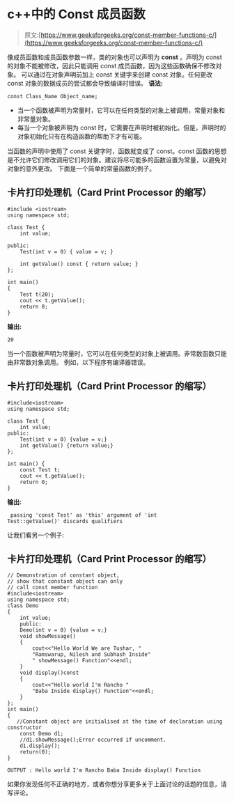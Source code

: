 # c++中的 Const 成员函数

> 原文:[https://www.geeksforgeeks.org/const-member-functions-c/](https://www.geeksforgeeks.org/const-member-functions-c/)

像成员函数和成员函数参数一样，类的对象也可以声明为 **const** 。声明为 const 的对象不能被修改，因此只能调用 const 成员函数，因为这些函数确保不修改对象。
可以通过在对象声明前加上 const 关键字来创建 const 对象。任何更改 const 对象的数据成员的尝试都会导致编译时错误。
**语法:**

```
const Class_Name Object_name; 
```

*   当一个函数被声明为常量时，它可以在任何类型的对象上被调用，常量对象和非常量对象。
*   每当一个对象被声明为 const 时，它需要在声明时被初始化。但是，声明时的对象初始化只有在构造函数的帮助下才有可能。

当函数的声明中使用了 const 关键字时，函数就变成了 const。const 函数的思想是不允许它们修改调用它们的对象。建议将尽可能多的函数设置为常量，以避免对对象的意外更改。
下面是一个简单的常量函数的例子。

## 卡片打印处理机（Card Print Processor 的缩写）

```
#include <iostream>
using namespace std;

class Test {
    int value;

public:
    Test(int v = 0) { value = v; }

    int getValue() const { return value; }
};

int main()
{
    Test t(20);
    cout << t.getValue();
    return 0;
}
```

**输出:**

```
20
```

当一个函数被声明为常量时，它可以在任何类型的对象上被调用。非常数函数只能由非常数对象调用。
例如，以下程序有编译器错误。

## 卡片打印处理机（Card Print Processor 的缩写）

```
#include<iostream>
using namespace std;

class Test {
    int value;
public:
    Test(int v = 0) {value = v;}
    int getValue() {return value;}
};

int main() {
    const Test t;
    cout << t.getValue();
    return 0;
}
```

**输出:**

```
 passing 'const Test' as 'this' argument of 'int 
Test::getValue()' discards qualifiers
```

让我们看另一个例子:

## 卡片打印处理机（Card Print Processor 的缩写）

```
// Demonstration of constant object,
// show that constant object can only
// call const member function
#include<iostream>
using namespace std;
class Demo
{
    int value;
    public:
    Demo(int v = 0) {value = v;}
    void showMessage()
    {
        cout<<"Hello World We are Tushar, "
        "Ramswarup, Nilesh and Subhash Inside"
        " showMessage() Function"<<endl;
    }
    void display()const
    {
        cout<<"Hello world I'm Rancho "
        "Baba Inside display() Function"<<endl;
    }
};
int main()
{
   //Constant object are initialised at the time of declaration using constructor
    const Demo d1;
    //d1.showMessage();Error occurred if uncomment.
    d1.display();
    return(0);
}
```

```
OUTPUT : Hello world I'm Rancho Baba Inside display() Function
```

如果你发现任何不正确的地方，或者你想分享更多关于上面讨论的话题的信息，请写评论。